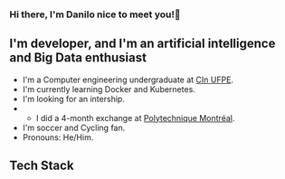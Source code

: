 ### Hi there, I'm Danilo nice to meet you!👋

## I'm developer, and I'm an artificial intelligence and Big Data enthusiast
 
 - I'm a Computer engineering undergraduate at <a href="https://portal.cin.ufpe.br/">CIn UFPE</a>.
 - I'm currently learning Docker and Kubernetes.
 - I'm looking for an intership.
 - - I did a 4-month exchange at <a href="https://www.polymtl.ca/en/">Polytechnique Montréal</a>.
 - I'm soccer and Cycling fan.
 - Pronouns: He/Him.

## Tech Stack


<!--
**danilovazm/danilovazm** is a ✨ _special_ ✨ repository because its `README.md` (this file) appears on your GitHub profile.

Here are some ideas to get you started:

- 🔭 I’m currently working on ...
- 🌱 I’m currently learning ...
- 👯 I’m looking to collaborate on ...
- 🤔 I’m looking for help with ...
- 💬 Ask me about ...
- 📫 How to reach me: ...
- 😄 Pronouns: ...
- ⚡ Fun fact: ...
-->
